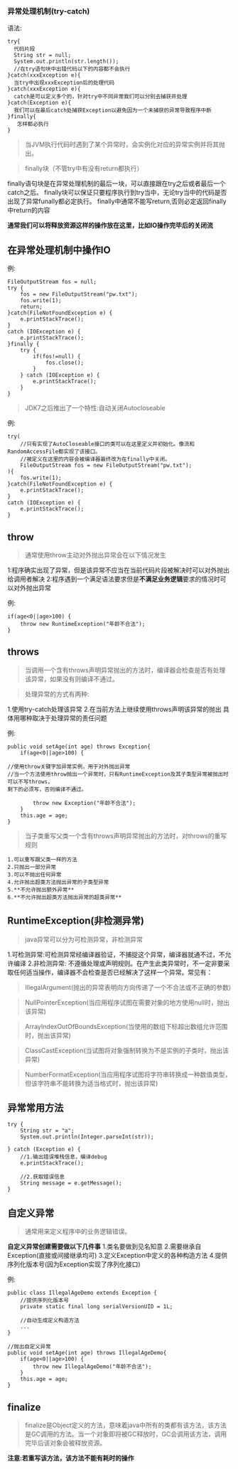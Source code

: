 ### 异常处理机制(try-catch)

语法:
```
try{
  代码片段
  String str = null;
  System.out.println(str.length());
  //在try语句块中出错代码以下的内容都不会执行  
}catch(xxxException e){
  当try中出现xxxException后的处理代码
}catch(xxxException e){
  catch是可以定义多个的，针对try中不同异常我们可以分别去捕获并处理
}catch(Exception e){
  我们可以在最后catch处捕获Exception以避免因为一个未捕获的异常导致程序中断
}finally{
   怎样都必执行
}
```
>当JVM执行代码时遇到了某个异常时，会实例化对应的异常实例并将其抛出。

>finally块（不管try中有没有return都执行）

finally语句块是在异常处理机制的最后一块，可以直接跟在try之后或者最后一个catch之后。
finally块可以保证只要程序执行到try当中，无论try当中的代码是否出现了异常funally都必定执行。
finally中通常不能写return,否则必定返回finally中return的内容

**通常我们可以将释放资源这样的操作放在这里，比如IO操作完毕后的关闭流**

## 在异常处理机制中操作IO

例:
```
FileOutputStream fos = null;
try {
    fos = new FileOutputStream("pw.txt");
    fos.write(1);
    return;
}catch(FileNotFoundException e) {
    e.printStackTrace();
} 
catch (IOException e) {
    e.printStackTrace();
}finally {
    try {
        if(fos!=null) {
            fos.close();
        }
    } catch (IOException e) {
        e.printStackTrace();
    }
}
```

>JDK7之后推出了一个特性:自动关闭Autocloseable

例:
```
try(
	//只有实现了AutoCloseable接口的类可以在这里定义并初始化。像流和RandomAccessFile都实现了该接口。
    //被定义在这里的内容会被编译器最终改为在finally中关闭。
	FileOutputStream fos = new FileOutputStream("pw.txt");
){
	fos.write(1);
}catch(FileNotFoundException e) {
	e.printStackTrace();
} 
catch (IOException e) {
	e.printStackTrace();
}
```

## throw 

>通常使用throw主动对外抛出异常会在以下情况发生

1:程序确实出现了异常，但是该异常不应当在当前代码片段被解决时可以对外抛出给调用者解决
2:程序遇到一个满足语法要求但是**不满足业务逻辑**要求的情况时可以对外抛出异常

例:
```
if(age<0||age>100) {
    throw new RuntimeException("年龄不合法");
}
```

## throws

>当调用一个含有throws声明异常抛出的方法时，编译器会检查是否有处理该异常，如果没有则编译不通过。

>处理异常的方式有两种:

1.使用try-catch处理该异常
2.在当前方法上继续使用throws声明该异常的抛出
具体用哪种取决于处理异常的责任问题

例:
```
public void setAge(int age) throws Exception{
    if(age<0||age>100) {
    
//使用throw关键字加异常实例，用于对外抛出异常
//当一个方法使用throw抛出一个异常时，只有RuntimeException及其子类型异常被抛出时可以不写throws，
剩下的必须写，否则编译不通过。
        
        throw new Exception("年龄不合法");
    }
    this.age = age;
}
```
>当子类重写父类一个含有throws声明异常抛出的方法时，对throws的重写规则

	1.可以重写跟父类一样的方法
	2.只抛出一部分异常
	3.可以不抛出任何异常
	4.允许抛出超类方法抛出异常的子类型异常
	5.**不允许抛出额外异常**
	6.**不允许抛出超类方法抛出异常的超类异常**

## RuntimeException(非检测异常)

>java异常可以分为可检测异常，非检测异常

1.可检测异常:可检测异常经编译器验证，不捕捉这个异常，编译器就通不过，不允许编译
2.非检测异常: 不遵循处理或声明规则。在产生此类异常时，不一定非要采取任何适当操作，编译器不会检查是否已经解决了这样一个异常。常见有：
>IllegalArgument(抛出的异常表明向方向传递了一个不合法或不正确的参数)

>NullPointerException(当应用程序试图在需要对象的地方使用null时，抛出该异常)

>ArrayIndexOutOfBoundsException(当使用的数组下标超出数组允许范围时，抛出该异常)

>ClassCastException(当试图将对象强制转换为不是实例的子类时，抛出该异常)

>NumberFormatException(当应用程序试图将字符串转换成一种数值类型，但该字符串不能转换为适当格式时，抛出该异常)

## 异常常用方法

```
try {
    String str = "a";
    System.out.println(Integer.parseInt(str));

} catch (Exception e) {
    //1.输出错误堆栈信息，编译debug
    e.printStackTrace();
    
    //2.获取错误信息
    String message = e.getMessage();
}
```

## 自定义异常

>通常用来定义程序中的业务逻辑错误。

**自定义异常创建需要做以下几件事**
1.类名要做到见名知意
2.需要继承自Exception(直接或间接继承均可)
3.定义Exception中定义的各种构造方法
4.提供序列化版本号(因为Exception实现了序列化接口)

例:
```
public class IllegalAgeDemo extends Exception {
	//提供序列化版本号
	private static final long serialVersionUID = 1L;
    
    //自动生成定义构造方法
    ...
}

//抛出自定义异常
public void setAge(int age) throws IllegalAgeDemo{
    if(age<0||age>100) {
        throw new IllegalAgeDemo("年龄不合法");
    }
    this.age = age;
}
```

## finalize

>finalize是Object定义的方法，意味着java中所有的类都有该方法，该方法是GC调用的方法。当一个对象即将被GC释放时，GC会调用该方法，调用完毕后该对象会被释放资源。

**注意:若重写该方法，该方法不能有耗时的操作**









